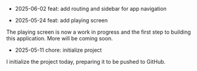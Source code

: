 - 2025-06-02 feat: add routing and sidebar for app navigation 

 
- 2025-05-24 feat: add playing screen 

 The playing screen is now a work in progress and the first step to
building this application. More will be coming soon.

- 2025-05-11 chore: initialize project 

 I initialize the project today, preparing it to be pushed to GitHub.
